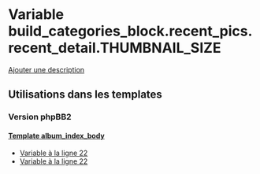 # Variable build_categories_block.recent_pics.recent_detail.THUMBNAIL_SIZE
[Ajouter une description](https://fa-tvars.appspot.com/var/build_categories_block.recent_pics.recent_detail.THUMBNAIL_SIZE)

## Utilisations dans les templates

### Version phpBB2

#### [Template album_index_body](subsilver/album_index_body.md)
* [Variable &agrave; la ligne 22](../subsilver/album_index_body.tpl#L22)
* [Variable &agrave; la ligne 22](../subsilver/album_index_body.tpl#L22)